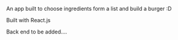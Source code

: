 
An app built to choose ingredients form a list and build a burger :D

Built with React.js

Back end to be added....

